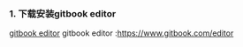 ### 1. 下载安装gitbook editor

[gitbook editor](https://www.gitbook.com/editor)
gitbook editor :<https://www.gitbook.com/editor>